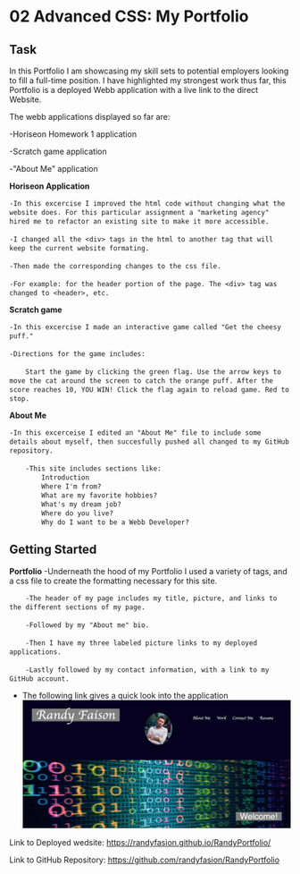 # 02 Advanced CSS: My Portfolio 

## Task

In this Portfolio I am showcasing my skill sets to potential employers looking to fill a full-time position. I have highlighted my strongest work thus far, this Portfolio is a deployed Webb application with a live link to the direct Website. 

The webb applications displayed so far are:

-Horiseon Homework 1 application

-Scratch game application

-"About Me" application

**Horiseon Application**

    -In this excercise I improved the html code without changing what the website does. For this particular assignment a "marketing agency" hired me to refactor an existing site to make it more accessible. 

    -I changed all the <div> tags in the html to another tag that will keep the current website formating. 

    -Then made the corresponding changes to the css file.

    -For example: for the header portion of the page. The <div> tag was changed to <header>, etc. 

 **Scratch game**

    -In this excercise I made an interactive game called "Get the cheesy puff."

    -Directions for the game includes:

        Start the game by clicking the green flag. Use the arrow keys to move the cat around the screen to catch the orange puff. After the score reaches 10, YOU WIN! Click the flag again to reload game. Red to stop.

**About Me**

    -In this excerceise I edited an "About Me" file to include some details about myself, then succesfully pushed all changed to my GitHub repository. 

        -This site includes sections like: 
            Introduction
            Where I'm from?
            What are my favorite hobbies?
            What's my dream job?
            Where do you live?
            Why do I want to be a Webb Developer? 

## Getting Started

**Portfolio**
    -Underneath the hood of my Portfolio I used a variety of tags, and a css file to create the formatting necessary for this site. 

        -The header of my page includes my title, picture, and links to the different sections of my page. 
        
        -Followed by my "About me" bio.

        -Then I have my three labeled picture links to my deployed applications. 
        
        -Lastly followed by my contact information, with a link to my GitHub account. 


- The following link gives a quick look into the application 
![portfolio](portfoliolook.png)


Link to Deployed wedsite:
https://randyfasion.github.io/RandyPortfolio/

Link to GitHub Repository:
https://github.com/randyfasion/RandyPortfolio
